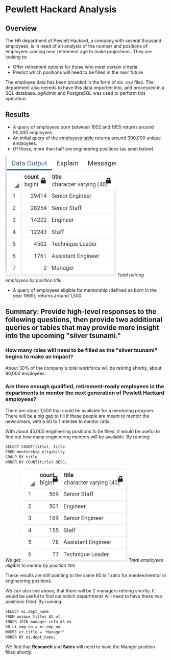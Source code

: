 # Pewlett Hackard Analysis

## Overview
The HR department of Pewlett Hackard, a company with several thousand employees, is in need of an analysis of the number and positions of employees coming near retirement age to make projections. They are looking to:
- Offer retirement options for those who meet certain criteria
- Predict which positions will need to be filled in the near future

The employee data has been provided in the form of six .csv files. The department also neeeds to have this data imported into, and processed in a SQL database. pgAdmin and PostgreSQL was used to perform this operation.

## Results
- A query of employees born between 1952 and 1955 returns around 90,000 employees. 
- An initial query of the [employees table](data/employees.csv) returns around 300,000 unique employees.
- Of those, more than half are engineering positions (as seen below)

![screenshot of total retiring employees by position title](queries/retiring_titles.png)
*Total retiring employees by position title*
 - A query of employees eligible for mentorship (defined as born in the year 1965), returns around 1,500. 
 
## Summary: Provide high-level responses to the following questions, then provide two additional queries or tables that may provide more insight into the upcoming "silver tsunami."

### How many roles will need to be filled as the "silver tsunami" begins to make an impact?
About 30% of the company's total workforce will be retiring shortly, about 90,000 employees.

### Are there enough qualified, retirement-ready employees in the departments to mentor the next generation of Pewlett Hackard employees?
There are about 1,500 that could be available for a mentoring program. There will be a big gap to fill if these people are meant to mentor the newcomers, with a 60 to 1 mentee to mentor ratio.

With about 45,000 engineering positions to be filled, it would be useful to find out how many engineering mentors will be available. By running:
```
SELECT COUNT(title), title
FROM mentorship_eligibilty
GROUP BY title
ORDER BY COUNT(title) DESC;
```
We get:
![screenshot of total employees eligible to mentor by position title](queries/mentors_titles.png)
*Total employees eligible to mentor by position title*

These results are still pointing to the same 60 to 1 ratio for mentee/mentor in engineering positions.

We can also see above, that there will be 2 managers retiring shortly. It would be useful to find out which departments will need to have these two positions filled. By running:
```
SELECT mi.dept_name
FROM unique_titles AS ut
INNER JOIN manager_info AS mi
ON ut.emp_no = mi.emp_no
WHERE ut.title = 'Manager'
ORDER BY mi.dept_name;
```
We find that **Research** and **Sales** will need to have the Manger position filled shortly.
